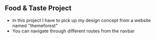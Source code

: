 ## Food & Taste Project
* In this project I have to pick up my design concept from a website named "themeforest"
* You can navigate through different routes from the navbar 
